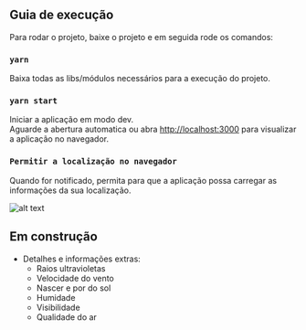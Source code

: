 
## Guia de execução

Para rodar o projeto, baixe o projeto e em seguida rode os comandos:

### `yarn`

Baixa todas as libs/módulos necessários para a execução do projeto.
### `yarn start`

Iniciar a aplicação em modo dev.<br />
Aguarde a abertura automatica ou abra [http://localhost:3000](http://localhost:3000) para visualizar a aplicação no navegador.

### `Permitir a localização no navegador`

Quando for notificado, permita para que a aplicação possa carregar as informações da sua localização.

![alt text](https://image.prntscr.com/image/vHdpIhmrTvOMdxCKsMrVlg.png)

## Em construção

- Detalhes e informações extras:
  * Raios ultravioletas
  * Velocidade do vento
  * Nascer e por do sol
  * Humidade
  * Visibilidade
  * Qualidade do ar
